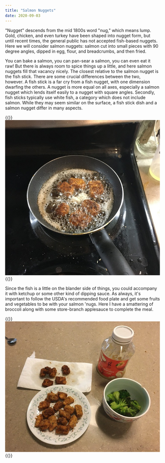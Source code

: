 ```yaml
---
title: "Salmon Nuggets"
date: 2020-09-03
---
```


"Nugget" descends from the mid 1800s word "nug," which means lump. Gold, chicken, and even turkey have been shaped into nugget form, but until recent times, the general public has not accepted fish-based nuggets. Here we will consider salmon nuggets: salmon cut into small pieces with 90 degree angles, dipped in egg, flour, and breadcrumbs, and then fried.

You can bake a salmon, you can pan-sear a salmon, you can even eat it raw! But there is always room to spice things up a little, and here salmon nuggets fill that vacancy nicely. The closest relative to the salmon nugget is the fish stick. There are some crucial differences between the two, however. A fish stick is a far cry from a fish nugget, with one dimension dwarfing the others. A nugget is more equal on all axes, especially a salmon nugget which lends itself easily to a nugget with square angles. Secondly, fish sticks typically use white fish, a category which does not include salmon. While they may seem similar on the surface, a fish stick dish and a salmon nugget differ in many aspects.

{{<img>}}![](frying.jpg){{</img>}}

Since the fish is a little on the blander side of things, you could accompany it with ketchup or some other kind of dipping sauce. As always, it's important to follow the USDA's recommended food plate and get some fruits and vegetables to be with your salmon 'nugs. Here I have a smattering of broccoli along with some store-branch applesauce to complete the meal.

{{<img>}}![](plating.jpg){{</img>}}
